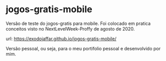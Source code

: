 # jogos-gratis-mobile
Versão de teste do jogos-gratis para mobile.
Foi colocado em pratica conceitos visto no NextLevelWeek-Proffy de agosto de 2020.

url: https://exodojaffar.github.io/jogos-gratis-mobile/

Versão pessoal, ou seja, para o meu portifolio pessoal e desenvolvido por mim.
